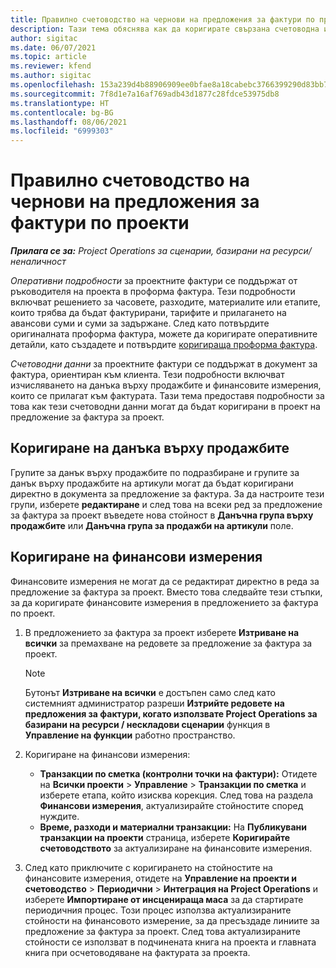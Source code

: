 ```yaml
---
title: Правилно счетоводство на чернови на предложения за фактури по проекти
description: Тази тема обяснява как да коригирате свързана счетоводна информация в проект за предложение за фактура.
author: sigitac
ms.date: 06/07/2021
ms.topic: article
ms.reviewer: kfend
ms.author: sigitac
ms.openlocfilehash: 153a239d4b88906909ee0bfae8a18cabebc3766399290d83bb79f5d6375a942c
ms.sourcegitcommit: 7f8d1e7a16af769adb43d1877c28fdce53975db8
ms.translationtype: HT
ms.contentlocale: bg-BG
ms.lasthandoff: 08/06/2021
ms.locfileid: "6999303"
---
```

# <a name="correct-the-accounting-on-draft-project-invoice-proposals"></a>Правилно счетоводство на чернови на предложения за фактури по проекти

_**Прилага се за:** Project Operations за сценарии, базирани на ресурси/неналичност_

*Оперативни подробности* за проектните фактури се поддържат от ръководителя на проекта в проформа фактура. Тези подробности включват решението за часовете, разходите, материалите или етапите, които трябва да бъдат фактурирани, тарифите и прилагането на авансови суми и суми за задържане. След като потвърдите оригиналната проформа фактура, можете да коригирате оперативните детайли, като създадете и потвърдите [коригираща проформа фактура](../proforma-invoicing/corrective-invoices.md).

*Счетоводни данни* за проектните фактури се поддържат в документ за фактура, ориентиран към клиента. Тези подробности включват изчисляването на данъка върху продажбите и финансовите измерения, които се прилагат към фактурата. Тази тема предоставя подробности за това как тези счетоводни данни могат да бъдат коригирани в проект на предложение за фактура за проект.

## <a name="adjust-sales-tax"></a>Коригиране на данъка върху продажбите

Групите за данък върху продажбите по подразбиране и групите за данък върху продажбите на артикули могат да бъдат коригирани директно в документа за предложение за фактура. За да настроите тези групи, изберете **редактиране** и след това на всеки ред за предложение за фактура за проект въведете нова стойност в **Данъчна група върху продажбите** или **Данъчна група за продажби на артикули** поле.

## <a name="adjust-financial-dimensions"></a>Коригиране на финансови измерения

Финансовите измерения не могат да се редактират директно в реда за предложение за фактура за проект. Вместо това следвайте тези стъпки, за да коригирате финансовите измерения в предложението за фактура по проект.

1. В предложението за фактура за проект изберете **Изтриване на всички** за премахване на редовете за предложение за фактура за проект.

    > [!NOTE]
    > Бутонът **Изтриване на всички** е достъпен само след като системният администратор разреши **Изтрийте редовете на предложения за фактури, когато използвате Project Operations за базирани на ресурси / нескладови сценарии** функция в **Управление на функции** работно пространство.

2. Коригиране на финансови измерения:

    - **Транзакции по сметка (контролни точки на фактури):** Отидете на **Всички проекти** \> **Управление** \> **Транзакции по сметка** и изберете етапа, който изисква корекция. След това на раздела **Финансови измерения**, актуализирайте стойностите според нуждите.
    - **Време, разходи и материални транзакции:** На **Публикувани транзакции на проекти** страница, изберете **Коригирайте счетоводството** за актуализиране на финансовите измерения.

3. След като приключите с коригирането на стойностите на финансовите измерения, отидете на **Управление на проекти и счетоводство** \> **Периодични** \> **Интеграция на Project Operations** и изберете **Импортиране от инсценираща маса** за да стартирате периодичния процес. Този процес използва актуализираните стойности на финансовото измерение, за да пресъздаде линиите за предложение за фактура за проект. След това актуализираните стойности се използват в подчинената книга на проекта и главната книга при осчетоводяване на фактурата за проекта.
